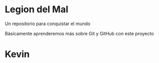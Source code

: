 # Legion del Mal
Un repositorio para conquistar el mundo

Básicamente aprenderemos más sobre Git y GitHub con este proyecto

# Kevin